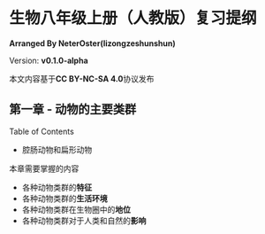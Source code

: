 # 生物八年级上册（人教版）复习提纲
**Arranged By NeterOster(lizongzeshunshun)**

Version: **v0.1.0-alpha**

本文内容基于**CC BY-NC-SA 4.0**协议发布

## 第一章 - 动物的主要类群
Table of Contents
* 腔肠动物和扁形动物


本章需要掌握的内容

* 各种动物类群的**特征**
* 各种动物类群的**生活环境**
* 各种动物类群在生物圈中的**地位**
* 各种动物类群对于人类和自然的**影响**
